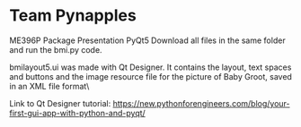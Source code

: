 # Team Pynapples
ME396P Package Presentation PyQt5
Download all files in the same folder and run the bmi.py code.

bmilayout5.ui was made with Qt Designer. It contains the layout, text spaces and buttons and the image resource file for the picture of Baby Groot, saved in an XML file format\

Link to Qt Designer tutorial: https://new.pythonforengineers.com/blog/your-first-gui-app-with-python-and-pyqt/
